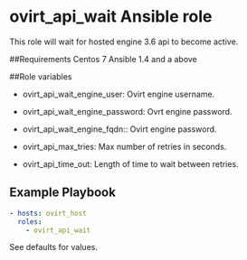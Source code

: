 # ovirt_api_wait Ansible role

This role will wait for hosted engine 3.6 api to become active.


##Requirements
Centos 7
Ansible 1.4 and a above

##Role variables
* ovirt_api_wait_engine_user:
Ovirt engine username.

* ovirt_api_wait_engine_password:
Ovrt engine password.

* ovirt_api_wait_engine_fqdn:: 
Ovirt engine password.

* ovirt_api_max_tries:
Max number of retries in seconds.

* ovirt_api_time_out:
Length of time to wait between retries.


## Example Playbook
```yaml
- hosts: ovirt_host
  roles:
    - ovirt_api_wait
```

See defaults for values.
